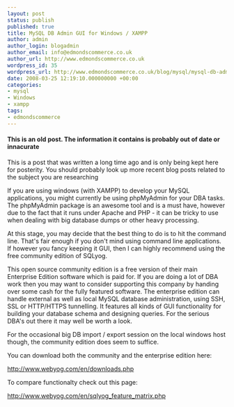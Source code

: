 ```yaml
---
layout: post
status: publish
published: true
title: MySQL DB Admin GUI for Windows / XAMPP
author: admin
author_login: blogadmin
author_email: info@edmondscommerce.co.uk
author_url: http://www.edmondscommerce.co.uk
wordpress_id: 35
wordpress_url: http://www.edmondscommerce.co.uk/blog/mysql/mysql-db-admin-gui-for-windows-xampp/
date: 2008-03-25 12:19:10.000000000 +00:00
categories:
- mysql
- Windows
- xampp
tags:
- edmondscommerce
---
```

<div class="oldpost"><h4>This is an old post. The information it contains is probably out of date or innacurate</h4>
<p>
This is a post that was written a long time ago and is only being kept here for posterity.
You should probably look up more recent blog posts related to the subject you are researching
</p>
</div>
If you are using windows (with XAMPP) to develop your MySQL applications, you might currently be using phpMyAdmin for your DBA tasks. The phpMyAdmin package is an awesome tool and is a must have, however due to the fact that it runs under Apache and PHP - it can be tricky to use when dealing with big database dumps or other heavy processing.

At this stage, you may decide that the best thing to do is to hit the command line. That's fair enough if you don't mind using command line applications. If however you fancy keeping it GUI, then I can highly recommend using the free community edition of SQLyog. 

This open source community edition is a free version of their main Enterprise Edition software which is paid for. If you are doing a lot of DBA work then you may want to consider supporting this company by handing over some cash for the fully featured software. The enterprise edition can handle external as well as local MySQL database administration, using SSH, SSL or HTTP/HTTPS tunnelling. It features all kinds of GUI functionality for building your database schema and designing queries. For the serious DBA's out there it may well be worth a look.

For the occasional big DB import / export session on the local windows host though, the community edition does seem to suffice.

You can download both the community and the enterprise edition here:

http://www.webyog.com/en/downloads.php

To compare functionalty check out this page:

http://www.webyog.com/en/sqlyog_feature_matrix.php
